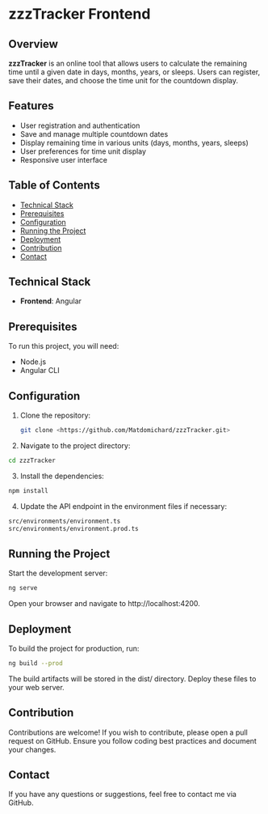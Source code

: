 # zzzTracker Frontend

## Overview

**zzzTracker** is an online tool that allows users to calculate the remaining time until a given date in days, months, years, or sleeps. Users can register, save their dates, and choose the time unit for the countdown display.

## Features

- User registration and authentication
- Save and manage multiple countdown dates
- Display remaining time in various units (days, months, years, sleeps)
- User preferences for time unit display
- Responsive user interface

## Table of Contents

- [Technical Stack](#technical-stack)
- [Prerequisites](#prerequisites)
- [Configuration](#configuration)
- [Running the Project](#running-the-project)
- [Deployment](#deployment)
- [Contribution](#contribution)
- [Contact](#contact)

## Technical Stack

- **Frontend**: Angular

## Prerequisites

To run this project, you will need:

- Node.js
- Angular CLI

## Configuration

1. Clone the repository:
   ```bash
   git clone <https://github.com/Matdomichard/zzzTracker.git>
   ```
2. Navigate to the project directory:

```bash
cd zzzTracker
```

3. Install the dependencies:

```bash
npm install
```

4. Update the API endpoint in the environment files if necessary:

```bash
src/environments/environment.ts
src/environments/environment.prod.ts
```

## Running the Project

Start the development server:

```bash
ng serve
```

Open your browser and navigate to http://localhost:4200.

## Deployment

To build the project for production, run:

```bash
ng build --prod
```

The build artifacts will be stored in the dist/ directory. Deploy these files to your web server.

## Contribution

Contributions are welcome! If you wish to contribute, please open a pull request on GitHub. Ensure you follow coding best practices and document your changes.

## Contact

If you have any questions or suggestions, feel free to contact me via GitHub.
